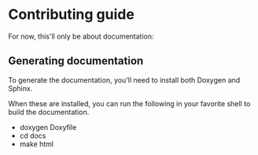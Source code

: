 # Contributing guide

For now, this'll only be about documentation:

## Generating documentation

To generate the documentation, you'll need to install both Doxygen and Sphinx. 

When these are installed, you can run the following in your favorite shell to build the documentation.

* doxygen Doxyfile
* cd docs
* make html
